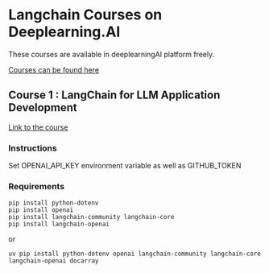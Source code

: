 # Langchain Courses on Deeplearning.AI
These courses are available in deeplearningAI platform freely. 

[Courses can be found here](https://www.deeplearning.ai/courses/?dev_courses_date_desc%5BrefinementList%5D%5Bpartnership%5D%5B0%5D=LangChain)

## Course 1 : LangChain for LLM Application Development
[Link to the course](https://www.deeplearning.ai/short-courses/langchain-for-llm-application-development/)


### Instructions
Set OPENAI_API_KEY environment variable as well as GITHUB_TOKEN

### Requirements 
```
pip install python-dotenv
pip install openai
pip install langchain-community langchain-core
pip install langchain-openai
```
or 
```
uv pip install python-dotenv openai langchain-community langchain-core langchain-openai docarray
```